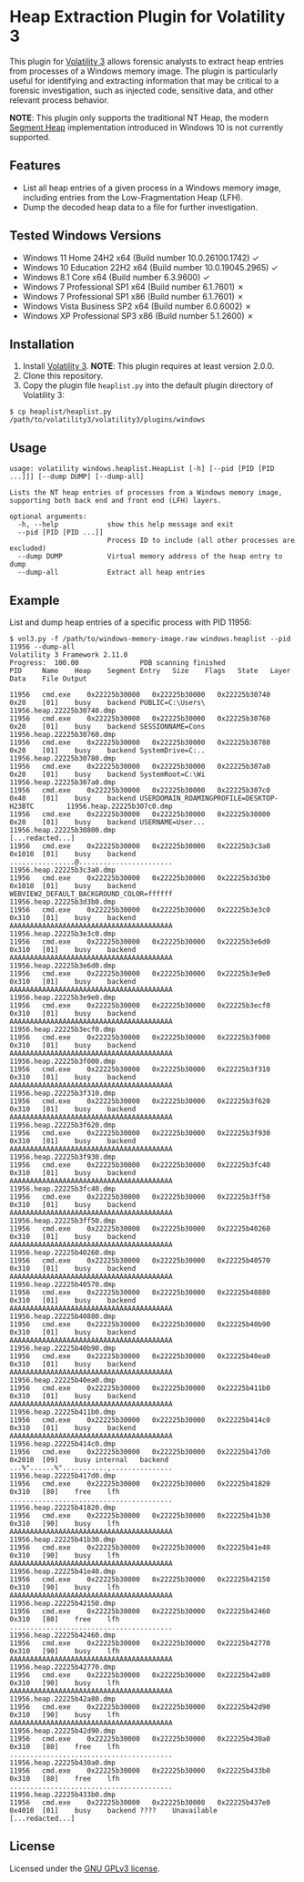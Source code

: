 # Heap Extraction Plugin for Volatility 3

This plugin for [Volatility 3](https://github.com/volatilityfoundation/volatility3/) allows forensic analysts to extract heap entries from processes of a Windows memory image. The plugin is particularly useful for identifying and extracting information that may be critical to a forensic investigation, such as injected code, sensitive data, and other relevant process behavior.

**NOTE**: This plugin only supports the traditional NT Heap, the modern [Segment Heap](https://learn.microsoft.com/en-us/windows/win32/sbscs/application-manifests#heaptype) implementation introduced in Windows 10 is not currently supported.

## Features

- List all heap entries of a given process in a Windows memory image, including entries from the Low-Fragmentation Heap (LFH).
- Dump the decoded heap data to a file for further investigation.

## Tested Windows Versions

- Windows 11 Home 24H2 x64 (Build number 10.0.26100.1742) &check;
- Windows 10 Education 22H2 x64 (Build number 10.0.19045.2965) &check;
- Windows 8.1 Core x64 (Build number 6.3.9600) &check;
- Windows 7 Professional SP1 x64 (Build number 6.1.7601) &cross;
- Windows 7 Professional SP1 x86 (Build number 6.1.7601) &cross;
- Windows Vista Business SP2 x64 (Build number 6.0.6002) &cross;
- Windows XP Professional SP3 x86 (Build number 5.1.2600) &cross;

## Installation

1. Install [Volatility 3](https://github.com/volatilityfoundation/volatility3?tab=readme-ov-file#installing). **NOTE**: This plugin requires at least version 2.0.0.
1. Clone this repository.
3. Copy the plugin file `heaplist.py` into the default plugin directory of Volatility 3:

```shell
$ cp heaplist/heaplist.py /path/to/volatility3/volatility3/plugins/windows
```

## Usage

```
usage: volatility windows.heaplist.HeapList [-h] [--pid [PID [PID ...]]] [--dump DUMP] [--dump-all]

Lists the NT heap entries of processes from a Windows memory image, supporting both back end and front end (LFH) layers.

optional arguments:
  -h, --help            show this help message and exit
  --pid [PID [PID ...]]
                        Process ID to include (all other processes are excluded)
  --dump DUMP           Virtual memory address of the heap entry to dump
  --dump-all            Extract all heap entries
```

## Example

List and dump heap entries of a specific process with PID 11956:

```
$ vol3.py -f /path/to/windows-memory-image.raw windows.heaplist --pid 11956 --dump-all
Volatility 3 Framework 2.11.0
Progress:  100.00               PDB scanning finished                          
PID     Name    Heap    Segment Entry   Size    Flags   State   Layer   Data    File Output

11956   cmd.exe    0x22225b30000   0x22225b30000   0x22225b30740   0x20    [01]    busy    backend PUBLIC=C:\Users\        11956.heap.22225b30740.dmp
11956   cmd.exe    0x22225b30000   0x22225b30000   0x22225b30760   0x20    [01]    busy    backend SESSIONNAME=Cons        11956.heap.22225b30760.dmp
11956   cmd.exe    0x22225b30000   0x22225b30000   0x22225b30780   0x20    [01]    busy    backend SystemDrive=C:..        11956.heap.22225b30780.dmp
11956   cmd.exe    0x22225b30000   0x22225b30000   0x22225b307a0   0x20    [01]    busy    backend SystemRoot=C:\Wi        11956.heap.22225b307a0.dmp
11956   cmd.exe    0x22225b30000   0x22225b30000   0x22225b307c0   0x40    [01]    busy    backend USERDOMAIN_ROAMINGPROFILE=DESKTOP-H23BTC        11956.heap.22225b307c0.dmp
11956   cmd.exe    0x22225b30000   0x22225b30000   0x22225b30800   0x20    [01]    busy    backend USERNAME=User...        11956.heap.22225b30800.dmp
[...redacted...]
11956   cmd.exe    0x22225b30000   0x22225b30000   0x22225b3c3a0   0x1010  [01]    busy    backend ................@.......................        11956.heap.22225b3c3a0.dmp
11956   cmd.exe    0x22225b30000   0x22225b30000   0x22225b3d3b0   0x1010  [01]    busy    backend WEBVIEW2_DEFAULT_BACKGROUND_COLOR=ffffff        11956.heap.22225b3d3b0.dmp
11956   cmd.exe    0x22225b30000   0x22225b30000   0x22225b3e3c0   0x310   [01]    busy    backend AAAAAAAAAAAAAAAAAAAAAAAAAAAAAAAAAAAAAAAA        11956.heap.22225b3e3c0.dmp
11956   cmd.exe    0x22225b30000   0x22225b30000   0x22225b3e6d0   0x310   [01]    busy    backend AAAAAAAAAAAAAAAAAAAAAAAAAAAAAAAAAAAAAAAA        11956.heap.22225b3e6d0.dmp
11956   cmd.exe    0x22225b30000   0x22225b30000   0x22225b3e9e0   0x310   [01]    busy    backend AAAAAAAAAAAAAAAAAAAAAAAAAAAAAAAAAAAAAAAA        11956.heap.22225b3e9e0.dmp
11956   cmd.exe    0x22225b30000   0x22225b30000   0x22225b3ecf0   0x310   [01]    busy    backend AAAAAAAAAAAAAAAAAAAAAAAAAAAAAAAAAAAAAAAA        11956.heap.22225b3ecf0.dmp
11956   cmd.exe    0x22225b30000   0x22225b30000   0x22225b3f000   0x310   [01]    busy    backend AAAAAAAAAAAAAAAAAAAAAAAAAAAAAAAAAAAAAAAA        11956.heap.22225b3f000.dmp
11956   cmd.exe    0x22225b30000   0x22225b30000   0x22225b3f310   0x310   [01]    busy    backend AAAAAAAAAAAAAAAAAAAAAAAAAAAAAAAAAAAAAAAA        11956.heap.22225b3f310.dmp
11956   cmd.exe    0x22225b30000   0x22225b30000   0x22225b3f620   0x310   [01]    busy    backend AAAAAAAAAAAAAAAAAAAAAAAAAAAAAAAAAAAAAAAA        11956.heap.22225b3f620.dmp
11956   cmd.exe    0x22225b30000   0x22225b30000   0x22225b3f930   0x310   [01]    busy    backend AAAAAAAAAAAAAAAAAAAAAAAAAAAAAAAAAAAAAAAA        11956.heap.22225b3f930.dmp
11956   cmd.exe    0x22225b30000   0x22225b30000   0x22225b3fc40   0x310   [01]    busy    backend AAAAAAAAAAAAAAAAAAAAAAAAAAAAAAAAAAAAAAAA        11956.heap.22225b3fc40.dmp
11956   cmd.exe    0x22225b30000   0x22225b30000   0x22225b3ff50   0x310   [01]    busy    backend AAAAAAAAAAAAAAAAAAAAAAAAAAAAAAAAAAAAAAAA        11956.heap.22225b3ff50.dmp
11956   cmd.exe    0x22225b30000   0x22225b30000   0x22225b40260   0x310   [01]    busy    backend AAAAAAAAAAAAAAAAAAAAAAAAAAAAAAAAAAAAAAAA        11956.heap.22225b40260.dmp
11956   cmd.exe    0x22225b30000   0x22225b30000   0x22225b40570   0x310   [01]    busy    backend AAAAAAAAAAAAAAAAAAAAAAAAAAAAAAAAAAAAAAAA        11956.heap.22225b40570.dmp
11956   cmd.exe    0x22225b30000   0x22225b30000   0x22225b40880   0x310   [01]    busy    backend AAAAAAAAAAAAAAAAAAAAAAAAAAAAAAAAAAAAAAAA        11956.heap.22225b40880.dmp
11956   cmd.exe    0x22225b30000   0x22225b30000   0x22225b40b90   0x310   [01]    busy    backend AAAAAAAAAAAAAAAAAAAAAAAAAAAAAAAAAAAAAAAA        11956.heap.22225b40b90.dmp
11956   cmd.exe    0x22225b30000   0x22225b30000   0x22225b40ea0   0x310   [01]    busy    backend AAAAAAAAAAAAAAAAAAAAAAAAAAAAAAAAAAAAAAAA        11956.heap.22225b40ea0.dmp
11956   cmd.exe    0x22225b30000   0x22225b30000   0x22225b411b0   0x310   [01]    busy    backend AAAAAAAAAAAAAAAAAAAAAAAAAAAAAAAAAAAAAAAA        11956.heap.22225b411b0.dmp
11956   cmd.exe    0x22225b30000   0x22225b30000   0x22225b414c0   0x310   [01]    busy    backend AAAAAAAAAAAAAAAAAAAAAAAAAAAAAAAAAAAAAAAA        11956.heap.22225b414c0.dmp
11956   cmd.exe    0x22225b30000   0x22225b30000   0x22225b417d0   0x2010  [09]    busy internal   backend ...%"......%"...........,...............        11956.heap.22225b417d0.dmp
11956   cmd.exe    0x22225b30000   0x22225b30000   0x22225b41820   0x310   [80]    free    lfh     ........................................        11956.heap.22225b41820.dmp
11956   cmd.exe    0x22225b30000   0x22225b30000   0x22225b41b30   0x310   [90]    busy    lfh     AAAAAAAAAAAAAAAAAAAAAAAAAAAAAAAAAAAAAAAA        11956.heap.22225b41b30.dmp
11956   cmd.exe    0x22225b30000   0x22225b30000   0x22225b41e40   0x310   [90]    busy    lfh     AAAAAAAAAAAAAAAAAAAAAAAAAAAAAAAAAAAAAAAA        11956.heap.22225b41e40.dmp
11956   cmd.exe    0x22225b30000   0x22225b30000   0x22225b42150   0x310   [90]    busy    lfh     AAAAAAAAAAAAAAAAAAAAAAAAAAAAAAAAAAAAAAAA        11956.heap.22225b42150.dmp
11956   cmd.exe    0x22225b30000   0x22225b30000   0x22225b42460   0x310   [80]    free    lfh     ........................................        11956.heap.22225b42460.dmp
11956   cmd.exe    0x22225b30000   0x22225b30000   0x22225b42770   0x310   [90]    busy    lfh     AAAAAAAAAAAAAAAAAAAAAAAAAAAAAAAAAAAAAAAA        11956.heap.22225b42770.dmp
11956   cmd.exe    0x22225b30000   0x22225b30000   0x22225b42a80   0x310   [90]    busy    lfh     AAAAAAAAAAAAAAAAAAAAAAAAAAAAAAAAAAAAAAAA        11956.heap.22225b42a80.dmp
11956   cmd.exe    0x22225b30000   0x22225b30000   0x22225b42d90   0x310   [90]    busy    lfh     AAAAAAAAAAAAAAAAAAAAAAAAAAAAAAAAAAAAAAAA        11956.heap.22225b42d90.dmp
11956   cmd.exe    0x22225b30000   0x22225b30000   0x22225b430a0   0x310   [80]    free    lfh     ........................................        11956.heap.22225b430a0.dmp
11956   cmd.exe    0x22225b30000   0x22225b30000   0x22225b433b0   0x310   [80]    free    lfh     ........................................        11956.heap.22225b433b0.dmp
11956   cmd.exe    0x22225b30000   0x22225b30000   0x22225b437e0   0x4010  [01]    busy    backend ????    Unavailable
[...redacted...]
```

## License

Licensed under the [GNU GPLv3 license](./LICENSE).
